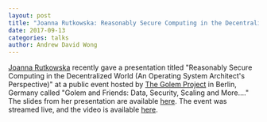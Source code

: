 ```yaml
---
layout: post
title: "Joanna Rutkowska: Reasonably Secure Computing in the Decentralized World"
date: 2017-09-13
categories: talks
author: Andrew David Wong
---
```


[Joanna Rutkowska](/team/#joanna-rutkowska) recently gave a presentation titled
"Reasonably Secure Computing in the Decentralized World (An Operating System
Architect's Perspective)" at a public event hosted by
[The Golem Project](https://golem.network/) in Berlin, Germany
called "Golem and Friends: Data, Security, Scaling and More...."
The slides from her presentation are available
[here](/attachment/doc/Secure_Computing_in_Decentralized_World.pdf).
The event was streamed live, and the video is available
[here](https://www.youtube.com/watch?v=B1QCm09BvP4&feature=youtu.be&t=31m52s).
